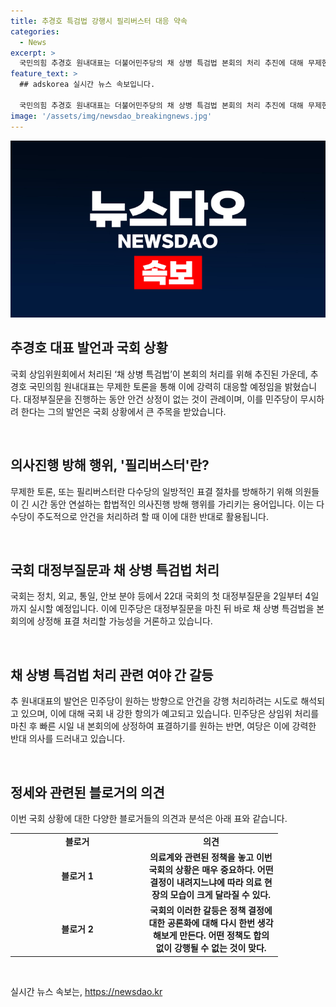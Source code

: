 ```yaml
---
title: 추경호 특검법 강행시 필리버스터 대응 약속
categories:
  - News
excerpt: >
  국민의힘 추경호 원내대표는 더불어민주당의 채 상병 특검법 본회의 처리 추진에 대해 무제한 토론으로 대응할 예정이라고 밝혔다. 대정부질문 중에는 안건 상정이 없다며 행동 예고했고, 민주당의 강행 처리 의도에 강하게 항의하고 있다. 이에는 필리버스터로 대비할 것을 시사한 것으로 알려졌다. 국회는 2일부터 4일까지 대정부질문을 실시하며, 이후 민주당은 상병 특검법을 본회의에 상정해 표결할 가능성을 언급하고 있다.
feature_text: >
  ## adskorea 실시간 뉴스 속보입니다.

  국민의힘 추경호 원내대표는 더불어민주당의 채 상병 특검법 본회의 처리 추진에 대해 무제한 토론으로 대응할 예정이라고 밝혔다. 대정부질문 중에는 안건 상정이 없다며 행동 예고했고, 민주당의 강행 처리 의도에 강하게 항의하고 있다. 이에는 필리버스터로 대비할 것을 시사한 것으로 알려졌다. 국회는 2일부터 4일까지 대정부질문을 실시하며, 이후 민주당은 상병 특검법을 본회의에 상정해 표결할 가능성을 언급하고 있다.
image: '/assets/img/newsdao_breakingnews.jpg'
---
```


<p><img src="/assets/img/newsdao_breakingnews.jpg" alt="adskorea 속보" /></p>

<h2 data-ke-size="size26">추경호 대표 발언과 국회 상황</h2>

<p>국회 상임위원회에서 처리된 ‘채 상병 특검법’이 본회의 처리를 위해 추진된 가운데, 추경호 국민의힘 원내대표는 무제한 토론을 통해 이에 강력히 대응할 예정임을 밝혔습니다. 대정부질문을 진행하는 동안 안건 상정이 없는 것이 관례이며, 이를 민주당이 무시하려 한다는 그의 발언은 국회 상황에서 큰 주목을 받았습니다.</p>

<p data-ke-size="size16">&nbsp;</p>

<h2 data-ke-size="size24">의사진행 방해 행위, '필리버스터'란?</h2>

<p>무제한 토론, 또는 필리버스터란 다수당의 일방적인 표결 절차를 방해하기 위해 의원들이 긴 시간 동안 연설하는 합법적인 의사진행 방해 행위를 가리키는 용어입니다. 이는 다수당이 주도적으로 안건을 처리하려 할 때 이에 대한 반대로 활용됩니다.</p>

<p data-ke-size="size16">&nbsp;</p>

<h2 data-ke-size="size24">국회 대정부질문과 채 상병 특검법 처리</h2>

<p>국회는 정치, 외교, 통일, 안보 분야 등에서 22대 국회의 첫 대정부질문을 2일부터 4일까지 실시할 예정입니다. 이에 민주당은 대정부질문을 마친 뒤 바로 채 상병 특검법을 본회의에 상정해 표결 처리할 가능성을 거론하고 있습니다.</p>

<p data-ke-size="size16">&nbsp;</p>

<h2 data-ke-size="size24">채 상병 특검법 처리 관련 여야 간 갈등</h2>

<p>추 원내대표의 발언은 민주당이 원하는 방향으로 안건을 강행 처리하려는 시도로 해석되고 있으며, 이에 대해 국회 내 강한 항의가 예고되고 있습니다. 민주당은 상임위 처리를 마친 후 빠른 시일 내 본회의에 상정하여 표결하기를 원하는 반면, 여당은 이에 강력한 반대 의사를 드러내고 있습니다.</p>

<p data-ke-size="size16">&nbsp;</p>

<h2 data-ke-size="size24">정세와 관련된 블로거의 의견</h2>

<p>이번 국회 상황에 대한 다양한 블로거들의 의견과 분석은 아래 표와 같습니다.</p>

<table>
    <tbody>
        <tr>
            <td style="text-align: center; width: 200px; height: 16px;"><b>블로거</b></td>
            <td style="text-align: center; width: 200px; height: 16px;"><b>의견</b></td>
        </tr>
        <tr>
            <td style="text-align: center; height: 16px;"><b>블로거 1</b></td>
            <td style="text-align: center; height: 16px;"><b>의료계와 관련된 정책을 놓고 이번 국회의 상황은 매우 중요하다. 어떤 결정이 내려지느냐에 따라 의료 현장의 모습이 크게 달라질 수 있다.</b></td>
        </tr>
        <tr>
            <td style="text-align: center; height: 16px;"><b>블로거 2</b></td>
            <td style="text-align: center; height: 16px;"><b>국회의 이러한 갈등은 정책 결정에 대한 공론화에 대해 다시 한번 생각해보게 만든다. 어떤 정책도 합의 없이 강행될 수 없는 것이 맞다.</b></td>
        </tr>
    </tbody>
</table>

<p data-ke-size="size16">&nbsp;</p>
실시간 뉴스 속보는, <a href="https://newsdao.kr" rel="dofollow">https://newsdao.kr</a>


